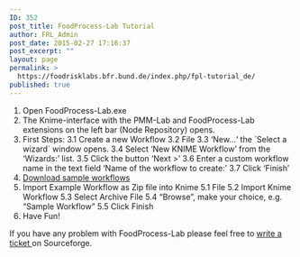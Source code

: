 ```yaml
---
ID: 352
post_title: FoodProcess-Lab Tutorial
author: FRL_Admin
post_date: 2015-02-27 17:16:37
post_excerpt: ""
layout: page
permalink: >
  https://foodrisklabs.bfr.bund.de/index.php/fpl-tutorial_de/
published: true
---
```

<ol>
	<li>Open FoodProcess-Lab.exe</li>
	<li>The Knime-interface with the PMM-Lab and FoodProcess-Lab extensions on the left bar (Node Repository) opens.</li>
	<li>First Steps:
3.1 Create a new Workflow
3.2 File
3.3 ‘New…‘ the ´Select a wizard´ window opens.
3.4 Select ‘New KNIME Workflow’ from the ‘Wizards:’ list.
3.5 Click the button ‘Next &gt;’
3.6 Enter a custom workflow name in the text field ‘Name of the workflow to create:’
3.7 Click ‘Finish’</li>
	<li><a href="http://sourceforge.net/projects/foodprocesslab/files/workflows">Download sample workflows</a></li>
	<li>Import Example Workflow as Zip file into Knime
5.1 File
5.2 Import Knime Workflow
5.3 Select Archive File
5.4 “Browse”, make your choice, e.g. “Sample Workflow”
5.5 Click Finish</li>
	<li>Have Fun!</li>
</ol>
If you have any problem with FoodProcess-Lab please feel free to <a href="http://sourceforge.net/p/foodprocesslab/tickets/" target="_blank">write a ticket </a>on Sourceforge.
